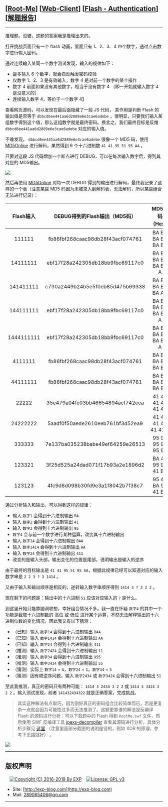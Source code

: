## [[Root-Me](https://www.root-me.org/)] [[Web-Client](https://www.root-me.org/en/Challenges/Web-Client/)] [[Flash - Authentication](https://www.root-me.org/en/Challenges/Web-Client/Flash-Authentication)] [[解题报告](http://exp-blog.com/2019/01/13/pid-2930/)]

------

推理题。没错，这题的答案我是推理出来的。

打开挑战页面只有一个 flash 动画，里面只有 1、2、3、4 四个数字，通过点击数字进行输入密码。

通过连续输入某同一个数字测试发现，输入的规律如下：

- 最多输入 6 个数字，就会自动触发密码校验
- 仅数字 1、2、3 是有效输入，数字 4 是对前一个数字的某个操作
- 数字 4 前面如果没有其他数字，相当于没有数字 4 （即一开始就输入数字 4 是没意义的）
- 连续输入数字 4，等价于一个数字 4】

查看网页源码，可以发现在最后面隐藏了一段 JS 代码， 其作用是判断 Flash 的输出值是否等于 `dbbcd6ee441aa6d2889e6e3cae6adebe` ，很明显，只要我们输入某组数字得到这个值，那么这组数字就是最终密码。换言之，我们最终目标是反推 `dbbcd6ee441aa6d2889e6e3cae6adebe` 对应的输入值。

不难发现， `dbbcd6ee441aa6d2889e6e3cae6adebe` 很像一个 MD5 码，使用 [MD5Online](https://www.md5online.org/md5-decrypt.html) 进行解码，果然得到 6 个十六进制数 `41 41 95 51 95 AA` 。

只要对这段 JS 代码增加一个断点进行 DEBUG，可以在每次输入数字后，得到其对应的 MD5输出。

![](https://github.com/lyy289065406/CTF-Solving-Reports/blob/master/rootme/Web-Client/%5B11%5D%20%5B40P%5D%20Flash%20-%20Authentication/imgs/01.png)

然后再使用 [MD5Online](https://www.md5online.org/md5-decrypt.html) 对每一次 DEBUG 得到的输出进行解码，最终我记录了这样的一个表（注意某些 MD5 码因为未被录入到解码表，无法解码，所以某些组合无法进行记录）：

| Flash输入 | DEBUG得到的Flash输出（MD5码） | MD5解码（Hex） |
|:---:|:---:|:---:|
| 111111 | fb86fbf268caac98db28f43acf074761 | BA BA BA BA BA BA |
| 14111111 | ebf17f28a242305db18bb9fbc69117c0 | BA BA BA BA BA BA A |
| 141411111 | c730a2449b24b5e5f0eb85d475b69338 | BA BA BA BA BA AA |
| 144111111 | ebf17f28a242305db18bb9fbc69117c0 | BA BA BA BA BA BA A |
| 1444111111 | ebf17f28a242305db18bb9fbc69117c0 | BA BA BA BA BA BA A |
| 4111111 | fb86fbf268caac98db28f43acf074761 | BA BA BA BA BA BA |
| 44111111 | fb86fbf268caac98db28f43acf074761 | BA BA BA BA BA BA |
| 22222 | 35e479a04fc03bb46654894acf742eea | 41 41 41 41 41 41 |
| 24222222 | 5aadf0f50aede2610eeb761bf3d52ea9 | 41 41 41 41 41 41 1 |
| 333333 | 7e137ba035238babe49ef64259e26513 | 95 95 95 95 95 95 |
| 123321 | 3f25d525a24dad071f17b93a2e1896d2 | BA 41 95 95 41 BA |
| 123123 | 4fc9d8d098b30fd9e3a1f8042b7f38c7 | 95 41 BA 95 41 BA |

通过分析输入和输出，可以得到这样的规律：

- 输入 `数字1` 会得到十六进制输出 `BA`
- 输入 `数字2` 会得到十六进制输出 `41`
- 输入 `数字3` 会得到十六进制输出 `95`
- `数字4` 会与前一个数字进行某种运算，改变其十六进制输出
- 输入 `数字14` 会得到十六进制输出 `BAA`
- 输入 `数字1414` 会得到十六进制输出 `AA`
- 输入 `数字24` 会得到十六进制输出 `411`
- 改变的是输入头部，输出变化的位置是尾部，说明输出是输入的逆序

由于最终的目标输出是 `41 41 95 51 95 AA`，根据此规律已经可以知道对应的输入数字串是 `2 2 3 ? 3 1414` 。

又由于输入和输出顺序是相反的，逆转输入数字串顺序得到 `1414 3 ? 3 2 2` 。

现在剩下的问题是：输出中的十六进制 `51` 应该对应输入的 `?` 是什么。

到这里开始只能靠脑洞联想，幸好组合情况不多。我一直在怀疑 `数字4` 的其中一个功能是截取十六进制数的 高位 或 低位 进行某个运算，不然无法解释输出的十六进制位数的变化情况，因此我又有以下猜测：

- （已知）输入 `数字14` 会得到十六进制输出 `BAA`
- （已知）输入 `数字1414` 会得到十六进制输出 `AA`
- （已知）输入 `数字24` 会得到十六进制输出 `411`
- （推测）输入 `数字2424` 会得到十六进制输出 `11`
- （推测）输入 `数字34` 会得到十六进制输出 `955`
- （推测）输入 `数字3434` 会得到十六进制输出 `55`
- （猜测）实际上 `数字14` = `A`，`数字24` = `1`，`数字34` = `5`
- （猜测）因有顺逆序问题，输入 `数字2434` 或 `数字3424` 会得到十六进制输出 `51`

至此我推测，真正的密码只有两种可能： `1414 3 2434 3 2 2` 或 `1414 3 3424 3 2 2` 。输入测试发现，前者 `141432434322` 就是正确答案，完成挑战。

> 其实这种解法有点取巧，因为刚好真正的密码组合比较简单而已，若是更复杂一点就会因为可能性过多而无法推测了。这题更靠谱的解法是反编译 Flash 的源码进行分析：可以下载题中的 Flash 得到 `RootMe.swf` 文件，然后使用 SWF 反编译工具 [jpexs-decompiler](https://github.com/jindrapetrik/jpexs-decompiler/releases) 查看其源码进行分析，具体分析步骤见 [这里](https://offsecresearch.com/blog/2017/03/flash-authentication-brigandage/) （注意里面部分截图的说明是错的，例如 XOR 的原理，参考下思路就好） 。

![](https://github.com/lyy289065406/CTF-Solving-Reports/blob/master/rootme/Web-Client/%5B11%5D%20%5B40P%5D%20Flash%20-%20Authentication/imgs/02.png)

------

## 版权声明

　[![Copyright (C) 2016-2019 By EXP](https://img.shields.io/badge/Copyright%20(C)-2016~2019%20By%20EXP-blue.svg)](http://exp-blog.com)　[![License: GPL v3](https://img.shields.io/badge/License-GPL%20v3-blue.svg)](https://www.gnu.org/licenses/gpl-3.0)
  

- Site: [http://exp-blog.com](http://exp-blog.com) 
- Mail: <a href="mailto:289065406@qq.com?subject=[EXP's Github]%20Your%20Question%20（请写下您的疑问）&amp;body=What%20can%20I%20help%20you?%20（需要我提供什么帮助吗？）">289065406@qq.com</a>


------
